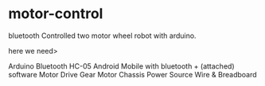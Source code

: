 # motor-control

bluetooth Controlled two motor wheel robot with arduino.

here we need>

Arduino
Bluetooth HC-05
Android Mobile with bluetooth + (attached) software
Motor Drive
Gear Motor
Chassis
Power Source
Wire & Breadboard
